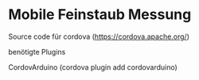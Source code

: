 # Mobile Feinstaub Messung

Source code für cordova (https://cordova.apache.org/)

benötigte Plugins

CordovArduino (cordova plugin add cordovarduino)
